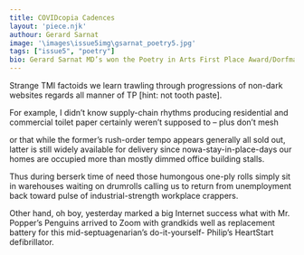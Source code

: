 ```yaml
---
title: COVIDcopia Cadences
layout: 'piece.njk'
authour: Gerard Sarnat
image: '\images\issue5img\gsarnat_poetry5.jpg'
tags: ["issue5", "poetry"]
bio: Gerard Sarnat MD’s won the Poetry in Arts First Place Award/Dorfman Prizes; has been nominated for a handful of recent Pushcarts/Best of Net Awards; authored HOMELESS CHRONICLES (2010), Disputes, 17s, Melting The Ice King (2016). He’s widely published including recently by academic-related journals Stanford, Oberlin, Wesleyan, Johns Hopkins, Harvard, Pomona, Brown, Penn, Dartmouth, Columbia, Sichuan, Canberra, Universities of Chicago and Maine; as well as Ulster, Gargoyle, Main Street Rag, American Journal Poetry, Poetry Quarterly, New Delta Review, Brooklyn Review, LA Review, San Francisco Magazine, New York Times. Mount Analogue selected KADDISH for distribution nationwide Inauguration Day. Poetry was chosen for a 50th Harvard reunion Dylan symposium.
---
```

Strange TMI factoids we learn
trawling
through
progressions of non-dark websites
regards all manner
of TP [hint: not tooth paste].

For example, I didn’t know
supply-chain rhythms
producing residential
and commercial
toilet paper certainly weren’t supposed
to – plus don’t mesh

or that while the former’s rush-order tempo
appears generally all sold out,
latter is still widely available for delivery
since nowa-stay-in-place-days
our homes are occupied
more than mostly dimmed office building stalls.

Thus during berserk time of need
those humongous one-ply rolls
simply sit in warehouses
waiting on drumrolls
calling us to return from unemployment
back toward pulse of industrial-strength workplace crappers.

Other hand, oh boy, yesterday marked a big Internet success
what with Mr. Popper’s Penguins
arrived to Zoom
with grandkids well as replacement battery
for this mid-septuagenarian’s
do-it-yourself- Philip’s HeartStart defibrillator.